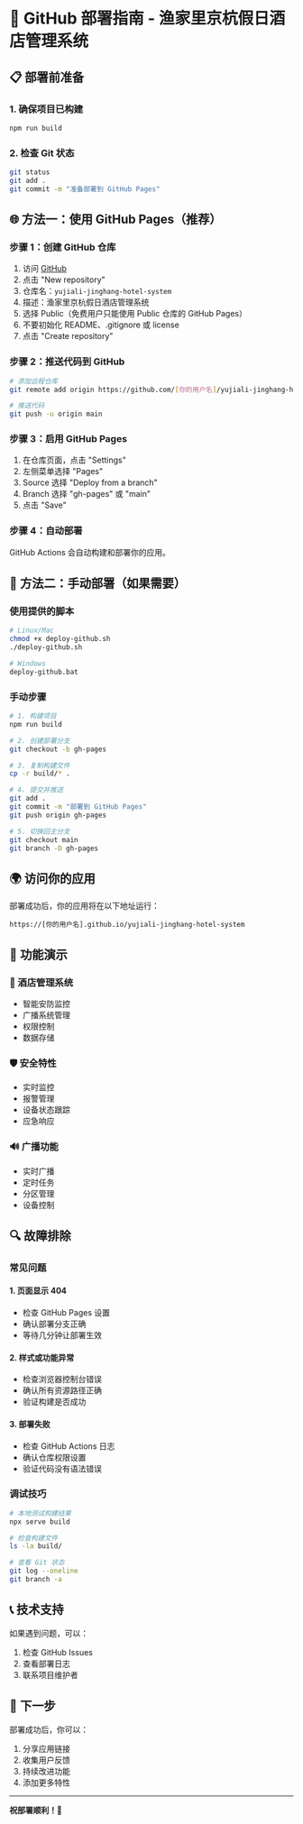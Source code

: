# 🚀 GitHub 部署指南 - 渔家里京杭假日酒店管理系统

## 📋 部署前准备

### 1. 确保项目已构建
```bash
npm run build
```

### 2. 检查 Git 状态
```bash
git status
git add .
git commit -m "准备部署到 GitHub Pages"
```

## 🌐 方法一：使用 GitHub Pages（推荐）

### 步骤 1：创建 GitHub 仓库
1. 访问 [GitHub](https://github.com)
2. 点击 "New repository"
3. 仓库名：`yujiali-jinghang-hotel-system`
4. 描述：渔家里京杭假日酒店管理系统
5. 选择 Public（免费用户只能使用 Public 仓库的 GitHub Pages）
6. 不要初始化 README、.gitignore 或 license
7. 点击 "Create repository"

### 步骤 2：推送代码到 GitHub
```bash
# 添加远程仓库
git remote add origin https://github.com/[你的用户名]/yujiali-jinghang-hotel-system.git

# 推送代码
git push -u origin main
```

### 步骤 3：启用 GitHub Pages
1. 在仓库页面，点击 "Settings"
2. 左侧菜单选择 "Pages"
3. Source 选择 "Deploy from a branch"
4. Branch 选择 "gh-pages" 或 "main"
5. 点击 "Save"

### 步骤 4：自动部署
GitHub Actions 会自动构建和部署你的应用。

## 🔧 方法二：手动部署（如果需要）

### 使用提供的脚本
```bash
# Linux/Mac
chmod +x deploy-github.sh
./deploy-github.sh

# Windows
deploy-github.bat
```

### 手动步骤
```bash
# 1. 构建项目
npm run build

# 2. 创建部署分支
git checkout -b gh-pages

# 3. 复制构建文件
cp -r build/* .

# 4. 提交并推送
git add .
git commit -m "部署到 GitHub Pages"
git push origin gh-pages

# 5. 切换回主分支
git checkout main
git branch -D gh-pages
```

## 🌍 访问你的应用

部署成功后，你的应用将在以下地址运行：
```
https://[你的用户名].github.io/yujiali-jinghang-hotel-system
```

## 📱 功能演示

### 🏨 酒店管理系统
- 智能安防监控
- 广播系统管理
- 权限控制
- 数据存储

### 🛡️ 安全特性
- 实时监控
- 报警管理
- 设备状态跟踪
- 应急响应

### 🔊 广播功能
- 实时广播
- 定时任务
- 分区管理
- 设备控制

## 🔍 故障排除

### 常见问题

#### 1. 页面显示 404
- 检查 GitHub Pages 设置
- 确认部署分支正确
- 等待几分钟让部署生效

#### 2. 样式或功能异常
- 检查浏览器控制台错误
- 确认所有资源路径正确
- 验证构建是否成功

#### 3. 部署失败
- 检查 GitHub Actions 日志
- 确认仓库权限设置
- 验证代码没有语法错误

### 调试技巧
```bash
# 本地测试构建结果
npx serve build

# 检查构建文件
ls -la build/

# 查看 Git 状态
git log --oneline
git branch -a
```

## 📞 技术支持

如果遇到问题，可以：
1. 检查 GitHub Issues
2. 查看部署日志
3. 联系项目维护者

## 🎯 下一步

部署成功后，你可以：
1. 分享应用链接
2. 收集用户反馈
3. 持续改进功能
4. 添加更多特性

---

**祝部署顺利！🎉**
